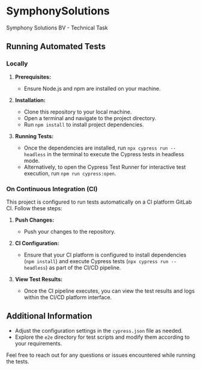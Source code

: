 # SymphonySolutions
Symphony Solutions BV - Technical Task

## Running Automated Tests

### Locally

1. **Prerequisites:**
   - Ensure Node.js and npm are installed on your machine.

2. **Installation:**
   - Clone this repository to your local machine.
   - Open a terminal and navigate to the project directory.
   - Run `npm install` to install project dependencies.

3. **Running Tests:**
   - Once the dependencies are installed, run `npx cypress run --headless` in the terminal to execute the Cypress tests in headless mode.
   - Alternatively, to open the Cypress Test Runner for interactive test execution, run `npm run cypress:open`.

### On Continuous Integration (CI)

This project is configured to run tests automatically on a CI platform GitLab CI. Follow these steps:

1. **Push Changes:**
   - Push your changes to the repository.

2. **CI Configuration:**
   - Ensure that your CI platform is configured to install dependencies (`npm install`) and execute Cypress tests (`npx cypress run --headless`) as part of the CI/CD pipeline.

3. **View Test Results:**
   - Once the CI pipeline executes, you can view the test results and logs within the CI/CD platform interface.

## Additional Information

- Adjust the configuration settings in the `cypress.json` file as needed.
- Explore the `e2e` directory for test scripts and modify them according to your requirements.

Feel free to reach out for any questions or issues encountered while running the tests.
